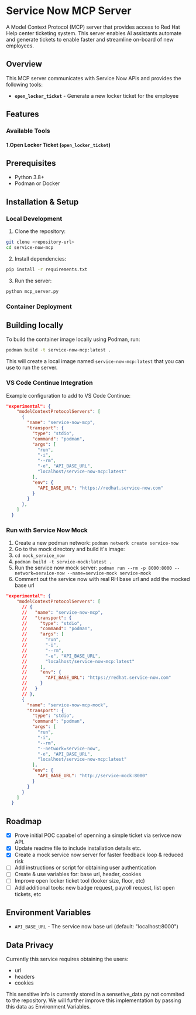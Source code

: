 # Service Now MCP Server

A Model Context Protocol (MCP) server that provides access to Red Hat Help center ticketing system. This server enables AI assistants automate and generate tickets to enable faster and streamline on-board of new employees.

## Overview

This MCP server communicates with Service Now APIs and provides the following tools:

- **`open_locker_ticket`** - Generate a new locker ticket for the employee


## Features

### Available Tools

#### 1.Open Locker Ticket (`open_locker_ticket`)

## Prerequisites

- Python 3.8+
- Podman or Docker

## Installation & Setup

### Local Development

1. Clone the repository:
```bash
git clone <repository-url>
cd service-now-mcp
```

2. Install dependencies:
```bash
pip install -r requirements.txt
```

3. Run the server:
```bash
python mcp_server.py
```

### Container Deployment

## Building locally

To build the container image locally using Podman, run:

```sh
podman build -t service-now-mcp:latest .
```

This will create a local image named `service-now-mcp:latest` that you can use to run the server.

### VS Code Continue Integration

Example configuration to add to VS Code Continue:

```json
"experimental": {
    "modelContextProtocolServers": [
      {
        "name": "service-now-mcp",
        "transport": {
          "type": "stdio",
          "command": "podman",
          "args": [
            "run",
            "-i",
            "--rm",
            "-e", "API_BASE_URL",
            "localhost/service-now-mcp:latest"
          ],
          "env": {
            "API_BASE_URL": "https://redhat.service-now.com"
          }  
        }
      },
    ]
  }
```

### Run with Service Now Mock

1. Create a new podman network: `podman network create service-now`
1. Go to the mock directory and build it's image:
  1. `cd mock_service_now`
  1. `podman build -t service-mock:latest .`
1. Run the service now mock server: `podman run --rm -p 8000:8000 --network=service-now --name=service-mock service-mock`
1. Comment out the service now with real RH base url and add the mocked base url
```json
"experimental": {
    "modelContextProtocolServers": [
      // {
      //   "name": "service-now-mcp",
      //   "transport": {
      //     "type": "stdio",
      //     "command": "podman",
      //     "args": [
      //       "run",
      //       "-i",
      //       "--rm",
      //       "-e", "API_BASE_URL",
      //       "localhost/service-now-mcp:latest"
      //     ],
      //     "env": {
      //       "API_BASE_URL": "https://redhat.service-now.com"
      //     }  
      //   }
      // },
      {
        "name": "service-now-mcp-mock",
        "transport": {
          "type": "stdio",
          "command": "podman",
          "args": [
            "run",
            "-i",
            "--rm",
            "--network=service-now",
            "-e", "API_BASE_URL",
            "localhost/service-now-mcp:latest"
          ],
          "env": {
            "API_BASE_URL": "http://service-mock:8000"
          }  
        }
      }
    ]
  }
```

## Roadmap

- [x] Prove initial POC capabel of openning a simple ticket via serivce now API.
- [x] Update readme file to include installation details etc.
- [x] Create a mock service now server for faster feedback loop & reduced risk
- [ ] Add instructions or script for obtaining user authentication
- [ ] Create & use variables for: base url, header, cookies 
- [ ] Improve open locker ticket tool (looker size, floor, etc)
- [ ] Add additional tools: new badge request, payroll request, list open tickets, etc

## Environment Variables

- `API_BASE_URL` - The service now base url (default: "localhost:8000")

## Data Privacy

Currently this service requires obtaining the users:
- url
- headers
- cookies

This sensitive info is currently stored in a sensetive_data.py not commited to the repository.
We will further improve this implementation by passing this data as Environment Variables.

